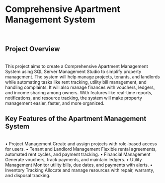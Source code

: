 # Comprehensive Apartment Management System
									 
<br>

## Project Overview
<br>
This project aims to create a Comprehensive Apartment Management System using SQL Server Management Studio to simplify property management. 
The system will help manage projects, tenants, and landlords while automating tasks like rent tracking, utility bill management, and handling complaints.
It will also manage finances with vouchers, ledgers, and income sharing among owners. With features like real-time reports, notifications, and resource tracking, the system will make property management easier, faster, and more organized.

## Key Features of the Apartment Management System
<br>
•	Project Management
    Create and assign projects with role-based access for users.
•	Tenant and Landlord Management
    Flexible rental agreements, automated rent cycles, and payment tracking.
•	Financial Management
    Generate vouchers, track payments, and maintain ledgers.
•	Utility Management
    Monitor utility bills, due dates, and payments with alerts.
•	Inventory Tracking
    Allocate and manage resources with repair, warranty, and disposal tracking.
